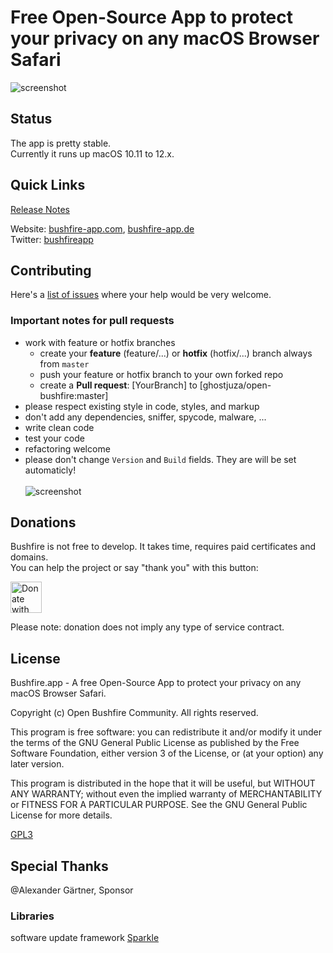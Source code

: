 # Free Open-Source App to protect your privacy on any macOS Browser Safari

![screenshot](img/bushfire-panel.png)

## Status

The app is pretty stable.  
Currently it runs up macOS 10.11 to 12.x.

## Quick Links

[Release Notes](https://github.com/ghostjuza/open-bushfire/blob/master/releasenotes.md)  

Website: [bushfire-app.com](https://www.bushfire-app.com), [bushfire-app.de](https://www.bushfire-app.de)  
Twitter: [bushfireapp](https://twitter.com/bushfireapp)  

## Contributing

Here's a [list of issues](https://github.com/ghostjuza/open-bushfire/issues) where your help would be very welcome.

### Important notes for pull requests

* work with feature or hotfix branches
  * create your **feature** (feature/...) or **hotfix** (hotfix/...) branch always from `master`
  * push your feature or hotfix branch to your own forked repo
  * create a **Pull request**: [YourBranch] to [ghostjuza/open-bushfire:master]
* please respect existing style in code, styles, and markup
* don't add any dependencies, sniffer, spycode, malware, ...
* write clean code
* test your code
* refactoring welcome
* please don't change `Version` and `Build` fields. They are will be set automaticly!<br/><br/>![screenshot](img/dont-change-version-and-build-info.png)

## Donations

Bushfire is not free to develop. It takes time, requires paid certificates and domains.  
You can help the project or say "thank you" with this button:

[<img src="img/paypal-donate.png" alt="Donate with PayPal" width="50">](https://www.paypal.com/cgi-bin/webscr?cmd=_s-xclick&hosted_button_id=9MZECJTRTHXSE&source=url)

Please note: donation does not imply any type of service contract.

## License

Bushfire.app - A free Open-Source App to protect your privacy on any macOS Browser Safari.

Copyright (c) Open Bushfire Community. All rights reserved.

This program is free software: you can redistribute it and/or modify
it under the terms of the GNU General Public License as published by
the Free Software Foundation, either version 3 of the License, or
(at your option) any later version.

This program is distributed in the hope that it will be useful,
but WITHOUT ANY WARRANTY; without even the implied warranty of
MERCHANTABILITY or FITNESS FOR A PARTICULAR PURPOSE. 
See the GNU General Public License for more details.

[GPL3](https://github.com/ghostjuza/open-bushfire/blob/master/LICENSE)

## Special Thanks

@Alexander Gärtner, Sponsor

### Libraries

software update framework [Sparkle](https://sparkle-project.org)  
